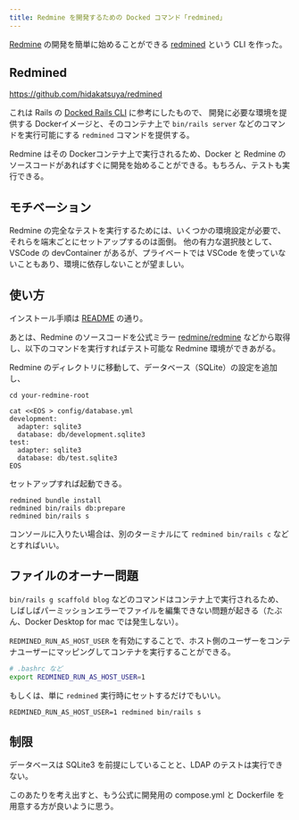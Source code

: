 ```yaml
---
title: Redmine を開発するための Docked コマンド「redmined」
---
```


[Redmine](https://www.redmine.org/projects/redmine) の開発を簡単に始めることができる [redmined](https://github.com/hidakatsuya/redmined) という CLI を作った。

## Redmined

https://github.com/hidakatsuya/redmined

これは Rails の [Docked Rails CLI](https://github.com/rails/docked) に参考にしたもので、
開発に必要な環境を提供する Dockerイメージと、そのコンテナ上で `bin/rails server` などのコマンドを実行可能にする `redmined` コマンドを提供する。

Redmine はその Dockerコンテナ上で実行されるため、Docker と Redmine のソースコードがあればすぐに開発を始めることができる。もちろん、テストも実行できる。

## モチベーション

Redmine の完全なテストを実行するためには、いくつかの環境設定が必要で、それらを端末ごとにセットアップするのは面倒。
他の有力な選択肢として、VSCode の devContainer があるが、プライベートでは VSCode を使っていないこともあり、環境に依存しないことが望ましい。

## 使い方

インストール手順は [README](https://github.com/hidakatsuya/redmined?tab=readme-ov-file#installation) の通り。

あとは、Redmine のソースコードを公式ミラー [redmine/redmine](https://github.com/redmine/redmine) などから取得し、以下のコマンドを実行すればテスト可能な Redmine 環境ができあがる。

Redmine のディレクトリに移動して、データベース（SQLite）の設定を追加し、
```shell
cd your-redmine-root

cat <<EOS > config/database.yml
development:
  adapter: sqlite3
  database: db/development.sqlite3
test:
  adapter: sqlite3
  database: db/test.sqlite3
EOS
```
セットアップすれば起動できる。
```shell
redmined bundle install
redmined bin/rails db:prepare
redmined bin/rails s
```

コンソールに入りたい場合は、別のターミナルにて `redmined bin/rails c` などとすればいい。

## ファイルのオーナー問題

`bin/rails g scaffold blog` などのコマンドはコンテナ上で実行されるため、しばしばパーミッションエラーでファイルを編集できない問題が起きる（たぶん、Docker Desktop for mac では発生しない）。

`REDMINED_RUN_AS_HOST_USER` を有効にすることで、ホスト側のユーザーをコンテナユーザーにマッピングしてコンテナを実行することができる。

```bash
# .bashrc など
export REDMINED_RUN_AS_HOST_USER=1
```
もしくは、単に `redmined` 実行時にセットするだけでもいい。
```shell
REDMINED_RUN_AS_HOST_USER=1 redmined bin/rails s
```

## 制限

データベースは SQLite3 を前提にしていることと、LDAP のテストは実行できない。

このあたりを考え出すと、もう公式に開発用の compose.yml と Dockerfile を用意する方が良いように思う。
